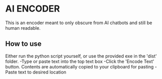 # AI ENCODER
This is an encoder meant to only obscure from AI chatbots and still be human readable. 
## How to use
Either run the python script yourself, or use the provided exe in the 'dist' folder.
 -Type or paste text into the top text box
 -Click the 'Encode Text' button. Contents are automatically copied to your clipboard for pasting
 -Paste text to desired location

